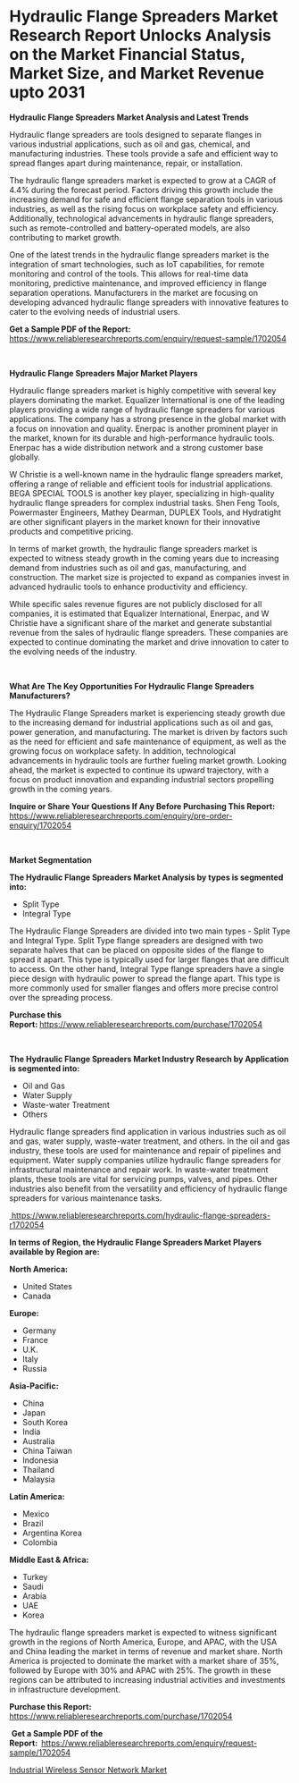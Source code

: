 <p><h1>Hydraulic Flange Spreaders Market Research Report Unlocks Analysis on the Market Financial Status, Market Size, and Market Revenue upto 2031</h1></p><p><strong>Hydraulic Flange Spreaders Market Analysis and Latest Trends</strong></p>
<p><p>Hydraulic flange spreaders are tools designed to separate flanges in various industrial applications, such as oil and gas, chemical, and manufacturing industries. These tools provide a safe and efficient way to spread flanges apart during maintenance, repair, or installation.</p><p>The hydraulic flange spreaders market is expected to grow at a CAGR of 4.4% during the forecast period. Factors driving this growth include the increasing demand for safe and efficient flange separation tools in various industries, as well as the rising focus on workplace safety and efficiency. Additionally, technological advancements in hydraulic flange spreaders, such as remote-controlled and battery-operated models, are also contributing to market growth.</p><p>One of the latest trends in the hydraulic flange spreaders market is the integration of smart technologies, such as IoT capabilities, for remote monitoring and control of the tools. This allows for real-time data monitoring, predictive maintenance, and improved efficiency in flange separation operations. Manufacturers in the market are focusing on developing advanced hydraulic flange spreaders with innovative features to cater to the evolving needs of industrial users.</p></p>
<p><strong>Get a Sample PDF of the Report:&nbsp;</strong> <a href="https://www.reliableresearchreports.com/enquiry/request-sample/1702054">https://www.reliableresearchreports.com/enquiry/request-sample/1702054</a></p>
<p>&nbsp;</p>
<p><strong>Hydraulic Flange Spreaders Major Market Players</strong></p>
<p><p>Hydraulic flange spreaders market is highly competitive with several key players dominating the market. Equalizer International is one of the leading players providing a wide range of hydraulic flange spreaders for various applications. The company has a strong presence in the global market with a focus on innovation and quality. Enerpac is another prominent player in the market, known for its durable and high-performance hydraulic tools. Enerpac has a wide distribution network and a strong customer base globally.</p><p>W Christie is a well-known name in the hydraulic flange spreaders market, offering a range of reliable and efficient tools for industrial applications. BEGA SPECIAL TOOLS is another key player, specializing in high-quality hydraulic flange spreaders for complex industrial tasks. Shen Feng Tools, Powermaster Engineers, Mathey Dearman, DUPLEX Tools, and Hydratight are other significant players in the market known for their innovative products and competitive pricing.</p><p>In terms of market growth, the hydraulic flange spreaders market is expected to witness steady growth in the coming years due to increasing demand from industries such as oil and gas, manufacturing, and construction. The market size is projected to expand as companies invest in advanced hydraulic tools to enhance productivity and efficiency.</p><p>While specific sales revenue figures are not publicly disclosed for all companies, it is estimated that Equalizer International, Enerpac, and W Christie have a significant share of the market and generate substantial revenue from the sales of hydraulic flange spreaders. These companies are expected to continue dominating the market and drive innovation to cater to the evolving needs of the industry.</p></p>
<p>&nbsp;</p>
<p><strong>What Are The Key Opportunities For Hydraulic Flange Spreaders Manufacturers?</strong></p>
<p><p>The Hydraulic Flange Spreaders market is experiencing steady growth due to the increasing demand for industrial applications such as oil and gas, power generation, and manufacturing. The market is driven by factors such as the need for efficient and safe maintenance of equipment, as well as the growing focus on workplace safety. In addition, technological advancements in hydraulic tools are further fueling market growth. Looking ahead, the market is expected to continue its upward trajectory, with a focus on product innovation and expanding industrial sectors propelling growth in the coming years.</p></p>
<p><strong>Inquire or Share Your Questions If Any Before Purchasing This Report:</strong> <a href="https://www.reliableresearchreports.com/enquiry/pre-order-enquiry/1702054">https://www.reliableresearchreports.com/enquiry/pre-order-enquiry/1702054</a></p>
<p>&nbsp;</p>
<p><strong>Market Segmentation</strong></p>
<p><strong>The Hydraulic Flange Spreaders Market Analysis by types is segmented into:</strong></p>
<p><ul><li>Split Type</li><li>Integral Type</li></ul></p>
<p><p>The Hydraulic Flange Spreaders are divided into two main types - Split Type and Integral Type. Split Type flange spreaders are designed with two separate halves that can be placed on opposite sides of the flange to spread it apart. This type is typically used for larger flanges that are difficult to access. On the other hand, Integral Type flange spreaders have a single piece design with hydraulic power to spread the flange apart. This type is more commonly used for smaller flanges and offers more precise control over the spreading process.</p></p>
<p><strong>Purchase this Report:&nbsp;</strong><a href="https://www.reliableresearchreports.com/purchase/1702054">https://www.reliableresearchreports.com/purchase/1702054</a></p>
<p>&nbsp;</p>
<p><strong>The Hydraulic Flange Spreaders Market Industry Research by Application is segmented into:</strong></p>
<p><ul><li>Oil and Gas</li><li>Water Supply</li><li>Waste-water Treatment</li><li>Others</li></ul></p>
<p><p>Hydraulic flange spreaders find application in various industries such as oil and gas, water supply, waste-water treatment, and others. In the oil and gas industry, these tools are used for maintenance and repair of pipelines and equipment. Water supply companies utilize hydraulic flange spreaders for infrastructural maintenance and repair work. In waste-water treatment plants, these tools are vital for servicing pumps, valves, and pipes. Other industries also benefit from the versatility and efficiency of hydraulic flange spreaders for various maintenance tasks.</p></p>
<p><a href="https://www.reliableresearchreports.com/hydraulic-flange-spreaders-r1702054">&nbsp;https://www.reliableresearchreports.com/hydraulic-flange-spreaders-r1702054</a></p>
<p><strong>In terms of Region, the Hydraulic Flange Spreaders Market Players available by Region are:</strong></p>
<p>
    <p> <strong> North America: </strong>
        <ul>
            <li>United States</li>
            <li>Canada</li>
        </ul>
        </p> 
    <p> <strong> Europe: </strong>
        <ul>
            <li>Germany</li>
            <li>France</li>
            <li>U.K.</li>
            <li>Italy</li>
            <li>Russia</li>
        </ul>
        </p> 
    <p> <strong> Asia-Pacific: </strong>
        <ul>
            <li>China</li>
            <li>Japan</li>
            <li>South Korea</li>
            <li>India</li>
            <li>Australia</li>
            <li>China Taiwan</li>
            <li>Indonesia</li>
            <li>Thailand</li>
            <li>Malaysia</li>
        </ul>
        </p> 
    <p> <strong> Latin America: </strong>
        <ul>
            <li>Mexico</li>
            <li>Brazil</li>
            <li>Argentina Korea</li>
            <li>Colombia</li>
        </ul>
        </p> 
    <p> <strong> Middle East & Africa: </strong>
        <ul>
            <li>Turkey</li>
            <li>Saudi</li>
            <li>Arabia</li>
            <li>UAE</li>
            <li>Korea</li>
        </ul>
    </p>
    </p>
<p><p>The hydraulic flange spreaders market is expected to witness significant growth in the regions of North America, Europe, and APAC, with the USA and China leading the market in terms of revenue and market share. North America is projected to dominate the market with a market share of 35%, followed by Europe with 30% and APAC with 25%. The growth in these regions can be attributed to increasing industrial activities and investments in infrastructure development.</p></p>
<p><strong>Purchase this Report: </strong><a href="https://www.reliableresearchreports.com/purchase/1702054">https://www.reliableresearchreports.com/purchase/1702054</a></p>
<p>&nbsp;<strong>Get a Sample PDF of the Report:&nbsp;&nbsp;</strong><a href="https://www.reliableresearchreports.com/enquiry/request-sample/1702054">https://www.reliableresearchreports.com/enquiry/request-sample/1702054</a></p>
<p><strong></strong></p>
<p><p><a href="https://angry-finch-aaf.notion.site/Industrial-Wireless-Sensor-Network-Market-Insight-Market-Trends-Growth-Forecasted-from-2024-TO-20-65700f981d674000a805472196bc3e2c">Industrial Wireless Sensor Network Market</a></p></p>